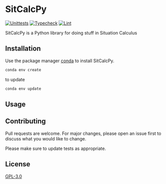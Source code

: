 # SitCalcPy

[![Unittests](https://github.com/Entze/SitCalcPy/actions/workflows/unittest-python.yaml/badge.svg)](https://github.com/Entze/SitCalcPy/actions/workflows/unittest-python.yaml) [![Typecheck](https://github.com/Entze/SitCalcPy/actions/workflows/typecheck-python.yaml/badge.svg)](https://github.com/Entze/SitCalcPy/actions/workflows/typecheck-python.yaml) [![Lint](https://github.com/Entze/SitCalcPy/actions/workflows/lint-python.yaml/badge.svg)](https://github.com/Entze/SitCalcPy/actions/workflows/lint-python.yaml)

SitCalcPy is a Python library for doing stuff in Situation Calculus

## Installation

Use the package manager [conda](https://docs.conda.io/projects/conda/en/latest/user-guide/install/index.html) to install
SitCalcPy.

```bash
conda env create
```

to update

```bash
conda env update
```

## Usage

## Contributing

Pull requests are welcome. For major changes, please open an issue first to discuss what you would like to change.

Please make sure to update tests as appropriate.

## License

[GPL-3.0](https://choosealicense.com/licenses/gpl-3.0/)